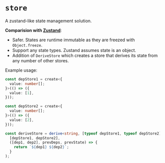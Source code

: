 # `store`

A zustand-like state management solution.

**Comparision with [Zustand](https://github.com/pmndrs/zustand)**:
- Safer. States are runtime immutable as they are freezed with `Object.freeze`.
- Support any state types. Zustand assumes state is an object.
- Addition of `DeriveStore` which creates a store that derives its state from any number of other stores.

Example usage:

```typescript
const depStore1 = create<{
  value: number[];
}>(() => ({
  value: [1],
}));

const depStore2 = create<{
  value: number[];
}>(() => ({
  value: [2],
}));

const deriveStore = derive<string, [typeof depStore1, typeof depStore2]>(
  [depStore1, depStore2],
  ([dep1, dep2], prevDeps, prevState) => {
    return `${dep1} ${dep2}`;
  }
);
```

